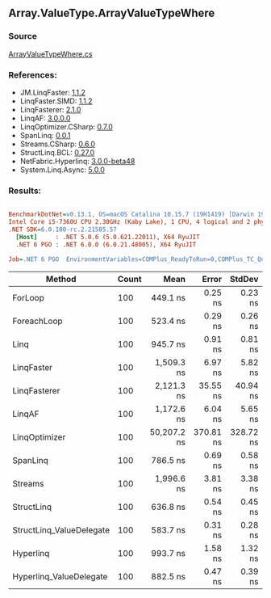 ﻿## Array.ValueType.ArrayValueTypeWhere

### Source
[ArrayValueTypeWhere.cs](../LinqBenchmarks/Array/ValueType/ArrayValueTypeWhere.cs)

### References:
- JM.LinqFaster: [1.1.2](https://www.nuget.org/packages/JM.LinqFaster/1.1.2)
- LinqFaster.SIMD: [1.1.2](https://www.nuget.org/packages/LinqFaster.SIMD/1.0.3)
- LinqFasterer: [2.1.0](https://www.nuget.org/packages/LinqFasterer/2.1.0)
- LinqAF: [3.0.0.0](https://www.nuget.org/packages/LinqAF/3.0.0.0)
- LinqOptimizer.CSharp: [0.7.0](https://www.nuget.org/packages/LinqOptimizer.CSharp/0.7.0)
- SpanLinq: [0.0.1](https://www.nuget.org/packages/SpanLinq/0.0.1)
- Streams.CSharp: [0.6.0](https://www.nuget.org/packages/Streams.CSharp/0.6.0)
- StructLinq.BCL: [0.27.0](https://www.nuget.org/packages/StructLinq/0.27.0)
- NetFabric.Hyperlinq: [3.0.0-beta48](https://www.nuget.org/packages/NetFabric.Hyperlinq/3.0.0-beta48)
- System.Linq.Async: [5.0.0](https://www.nuget.org/packages/System.Linq.Async/5.0.0)

### Results:
``` ini

BenchmarkDotNet=v0.13.1, OS=macOS Catalina 10.15.7 (19H1419) [Darwin 19.6.0]
Intel Core i5-7360U CPU 2.30GHz (Kaby Lake), 1 CPU, 4 logical and 2 physical cores
.NET SDK=6.0.100-rc.2.21505.57
  [Host]     : .NET 5.0.6 (5.0.621.22011), X64 RyuJIT
  .NET 6 PGO : .NET 6.0.0 (6.0.21.48005), X64 RyuJIT

Job=.NET 6 PGO  EnvironmentVariables=COMPlus_ReadyToRun=0,COMPlus_TC_QuickJitForLoops=1,COMPlus_TieredPGO=1  Runtime=.NET 6.0  

```
|                   Method | Count |        Mean |     Error |    StdDev |          Ratio | RatioSD |   Gen 0 |   Gen 1 | Allocated |
|------------------------- |------ |------------:|----------:|----------:|---------------:|--------:|--------:|--------:|----------:|
|                  ForLoop |   100 |    449.1 ns |   0.25 ns |   0.23 ns |       baseline |         |       - |       - |         - |
|              ForeachLoop |   100 |    523.4 ns |   0.29 ns |   0.26 ns |   1.17x slower |   0.00x |       - |       - |         - |
|                     Linq |   100 |    945.7 ns |   0.91 ns |   0.81 ns |   2.11x slower |   0.00x |  0.0496 |       - |     104 B |
|               LinqFaster |   100 |  1,509.3 ns |   6.97 ns |   5.82 ns |   3.36x slower |   0.01x |  4.7264 |       - |   9,904 B |
|             LinqFasterer |   100 |  2,121.3 ns |  35.55 ns |  40.94 ns |   4.74x slower |   0.10x |  3.0174 |       - |   6,328 B |
|                   LinqAF |   100 |  1,172.6 ns |   6.04 ns |   5.65 ns |   2.61x slower |   0.01x |       - |       - |         - |
|            LinqOptimizer |   100 | 50,207.2 ns | 370.81 ns | 328.72 ns | 111.80x slower |   0.74x | 68.9697 | 17.2119 | 153,934 B |
|                 SpanLinq |   100 |    786.5 ns |   0.69 ns |   0.58 ns |   1.75x slower |   0.00x |       - |       - |         - |
|                  Streams |   100 |  1,996.6 ns |   3.81 ns |   3.38 ns |   4.45x slower |   0.01x |  0.3929 |       - |     824 B |
|               StructLinq |   100 |    636.8 ns |   0.54 ns |   0.45 ns |   1.42x slower |   0.00x |  0.0153 |       - |      32 B |
| StructLinq_ValueDelegate |   100 |    583.7 ns |   0.31 ns |   0.28 ns |   1.30x slower |   0.00x |       - |       - |         - |
|                Hyperlinq |   100 |    993.7 ns |   1.58 ns |   1.32 ns |   2.21x slower |   0.00x |       - |       - |         - |
|  Hyperlinq_ValueDelegate |   100 |    882.5 ns |   0.47 ns |   0.39 ns |   1.96x slower |   0.00x |       - |       - |         - |
